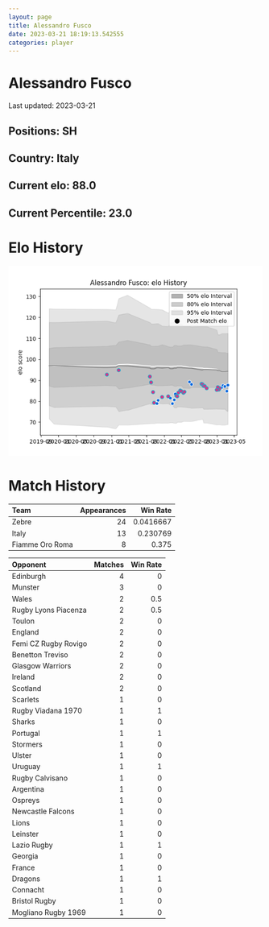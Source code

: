 ```yaml
---  
layout: page  
title: Alessandro Fusco  
date: 2023-03-21 18:19:13.542555  
categories: player  
---
```

# Alessandro Fusco


Last updated: 2023-03-21
## Positions: SH

## Country: Italy

## Current elo: 88.0

## Current Percentile: 23.0

# Elo History


![elo history](history_AlessandroFusco.png)
# Match History


| Team            |   Appearances |   Win Rate |
|:----------------|--------------:|-----------:|
| Zebre           |            24 |  0.0416667 |
| Italy           |            13 |  0.230769  |
| Fiamme Oro Roma |             8 |  0.375     |

| Opponent             |   Matches |   Win Rate |
|:---------------------|----------:|-----------:|
| Edinburgh            |         4 |        0   |
| Munster              |         3 |        0   |
| Wales                |         2 |        0.5 |
| Rugby Lyons Piacenza |         2 |        0.5 |
| Toulon               |         2 |        0   |
| England              |         2 |        0   |
| Femi CZ Rugby Rovigo |         2 |        0   |
| Benetton Treviso     |         2 |        0   |
| Glasgow Warriors     |         2 |        0   |
| Ireland              |         2 |        0   |
| Scotland             |         2 |        0   |
| Scarlets             |         1 |        0   |
| Rugby Viadana 1970   |         1 |        1   |
| Sharks               |         1 |        0   |
| Portugal             |         1 |        1   |
| Stormers             |         1 |        0   |
| Ulster               |         1 |        0   |
| Uruguay              |         1 |        1   |
| Rugby Calvisano      |         1 |        0   |
| Argentina            |         1 |        0   |
| Ospreys              |         1 |        0   |
| Newcastle Falcons    |         1 |        0   |
| Lions                |         1 |        0   |
| Leinster             |         1 |        0   |
| Lazio Rugby          |         1 |        1   |
| Georgia              |         1 |        0   |
| France               |         1 |        0   |
| Dragons              |         1 |        1   |
| Connacht             |         1 |        0   |
| Bristol Rugby        |         1 |        0   |
| Mogliano Rugby 1969  |         1 |        0   |